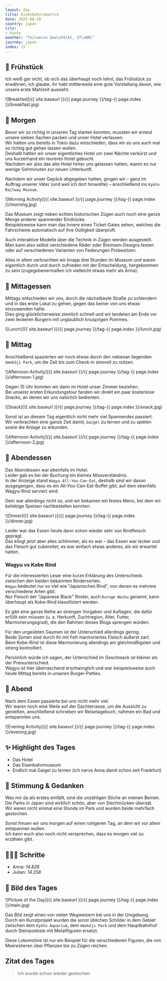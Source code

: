 ```yaml
---
layout: day
title: Eisenbahnromantik
date: 2025-08-28
country: japan
city:
- kyoto
weather: "Teilweise bew\xF6lkt, 37\xB0C"
journey: japan
index: 15
---
```


## 🥐 Frühstück

Ich weiß gar nicht, ob sich das überhaupt noch lohnt, das Frühstück zu erwähnen, ich glaube, ihr habt mittlerweile eine gute Vorstellung davon, wie unsere erste Mahlzeit aussieht. 

![Breakfast]({{ site.baseurl }}/{{ page.journey }}/tag-{{ page.index }}/breakfast.jpg)

## 🌅 Morgen

Bevor wir so richtig in unseren Tag starten konnten, mussten wir erneut unsere sieben Sachen packen und unser Hotel verlassen.  
Wir hatten uns bereits in Tokio dazu entschieden, dass wir es uns auch mal so richtig gut gehen lassen wollen.  
Deshalb hatten wir unser eigentliches Hotel um zwei Nächte verkürzt und uns kurzerhand ein teureres Hotel gebucht.  
Nachdem wir also das alte Hotel hinter uns gelassen hatten, waren es nur wenige Gehminuten zur neuen Unterkunft.  

Nachdem wir unser Gepäck abgegeben hatten, gingen wir – ganz im Auftrag unserer Väter (und weil ich dort hinwollte) – anschließend ins `Kyōto Railway Museum`.  

![Morning Activity]({{ site.baseurl }}/{{ page.journey }}/tag-{{ page.index }}/morning.jpg)

Das Museum zeigt neben echten historischen Zügen auch noch eine ganze Menge anderer spannender Eindrücke.  
Beispielsweise kann man das Innere eines Ticket-Gates sehen, welches die Fahrscheine automatisch auf ihre Gültigkeit überprüft.  

Auch interaktive Modelle über die Technik in Zügen werden ausgestellt. Man kann also selbst verschiedene Räder oder Bremsen-Designs testen oder auf verschiedenen Varianten von Federungen Probesitzen.  

Alles in allem verbrachten wir knapp drei Stunden im Museum und waren eigentlich durch und durch zufrieden mit der Entscheidung, hergekommen zu sein (zugegebenermaßen ich vielleicht etwas mehr als Anna).  

## 🍣 Mittagessen

Mittags entschieden wir uns, durch die nächstbeste Straße zu schlendern und in das erste Lokal zu gehen, gegen das keiner von uns etwas einzuwenden hatte.  
Dies ging glücklicherweise ziemlich schnell und wir landeten am Ende vor zwei leckeren Burgern mit unglaublich knusprigen Pommes.  

![Lunch]({{ site.baseurl }}/{{ page.journey }}/tag-{{ page.index }}/lunch.jpg)

## 🌇 Mittag

Anschließend spazierten wir noch etwas durch den nebenan liegenden `Umekōji Park`, um die Zeit bis zum Check-in sinnvoll zu nutzen.  

![Afternoon Activity]({{ site.baseurl }}/{{ page.journey }}/tag-{{ page.index }}/afternoon-1.jpg)

Gegen 15 Uhr konnten wir dann im Hotel unser Zimmer beziehen.  
Bei unserer ersten Erkundungstour fanden wir direkt ein paar kostenlose Snacks, an denen wir uns natürlich bedienten.  

![Snack]({{ site.baseurl }}/{{ page.journey }}/tag-{{ page.index }}/snack.jpg)

Sonst ist an diesem Tag eigentlich nicht mehr viel Spannendes passiert.  
Wir verbrachten eine ganze Zeit damit, `Gaigel` zu lernen und zu spielen sowie die Anlage zu erkunden.  

![Afternoon Activity]({{ site.baseurl }}/{{ page.journey }}/tag-{{ page.index }}/afternoon-2.jpg)

## 🍜 Abendessen

Das Abendessen war ebenfalls im Hotel.  
Leider gab es bei der Buchung ein kleines Missverständnis.  
In der Anzeige stand `Wagyu All-You-Can-Eat`, deshalb sind wir davon ausgegangen, dass es ein All-You-Can-Eat-Buffet gibt, auf dem ebenfalls Wagyu-Rind serviert wird.  

Dem war allerdings nicht so, und wir bekamen ein festes Menü, bei dem wir beliebige Speisen nachbestellen konnten.  

![Dinner]({{ site.baseurl }}/{{ page.journey }}/tag-{{ page.index }}/dinner.jpg)

Leider war das Essen heute dann schon wieder sehr von Rindfleisch geprägt.  
Das klingt jetzt aber alles schlimmer, als es war – das Essen war lecker und das Fleisch gut zubereitet, es war einfach etwas anderes, als wir erwartet hatten.  

### Wagyu vs Kobe Rind

Für die interessierten Leser eine kurze Erklärung des Unterschieds zwischen den beiden bekannten Rindersorten.  
`Wagyu` bedeutet nur so viel wie "Japanisches Rind", von denen es mehrere verschiedene Arten gibt.  
Nur Fleisch der "Japanese Black" Rinder, auch `Kuroge Washu` genannt, kann überhaupt als Kobe-Rind klassifiziert werden.  

Es gibt eine ganze Reihe an strengen Vorgaben und Auflagen, die dafür erfüllt sein müssen (u. a. Herkunft, Zuchtregion, Alter, Futter, Marmorierungsgrad), die den Rahmen dieses Blogs sprengen würden.  

Für den ungeübten Gaumen ist der Unterschied allerdings gering.  
Beide Sorten sind durch ihr mit Fett marmoriertes Fleisch äußerst zart.  
Beim Kobe-Rind ist diese Marmorierung allerdings am gleichmäßigsten und streng kontrolliert.  

Persönlich würde ich sagen, der Unterschied im Geschmack ist kleiner als der Preisunterschied.  
Wagyu ist hier überraschend erschwinglich und war beispielsweise auch heute Mittag bereits in unseren Burger-Patties.  

## 🌙 Abend

Nach dem Essen passierte bei uns nicht mehr viel.  
Wir waren noch eine Weile auf der Dachterrasse, um die Aussicht zu genießen, anschließend schrieben wir Reisetagebuch, nahmen ein Bad und entspannten uns.  

![Evening Activity]({{ site.baseurl }}/{{ page.journey }}/tag-{{ page.index }}/evening.jpg)

## ✨ Highlight des Tages

- Das Hotel  
- Das Eisenbahnmuseum  
- Endlich mal Gaigel zu lernen (ich nerve Anna damit schon seit Frankfurt)  

## 💭 Stimmung & Gedanken

Was mir da als erstes einfällt, sind die unzähligen Stiche an meinen Beinen.  
Die Parks in Japan sind wirklich schön, aber von Stechmücken übersät.  
Wir waren nicht einmal eine Stunde im Park und wurden beide mehrfach gestochen.  

Sonst freuen wir uns morgen auf einen ruhigeren Tag, an dem wir vor allem entspannen wollen.  
Ich kann euch also noch nicht versprechen, dass es morgen viel zu erzählen gibt.  

## 🏃🏽‍♀️ Schritte

- Anna: _14.826_  
- Julian: _14.258_  

## 📸 Bild des Tages

![Picture of the Day]({{ site.baseurl }}/{{ page.journey }}/tag-{{ page.index }}/main.jpg)

Das Bild zeigt einen von vielen Wegweisern bei uns in der Umgebung.  
Durch ein Kunstprojekt wurden die sonst üblichen Schilder in dem Gebiet zwischen dem `Kyōto Aquarium`, dem `Umekōji Park` und dem Hauptbahnhof durch Steinpodeste mit Metallfiguren ersetzt.  

Diese Lokomotive ist nur ein Beispiel für die verschiedenen Figuren, die von Meerestieren über Pflanzen bis zu Zügen reichen.  

## Zitat des Tages

> Ich wurde schon wieder gestochen
